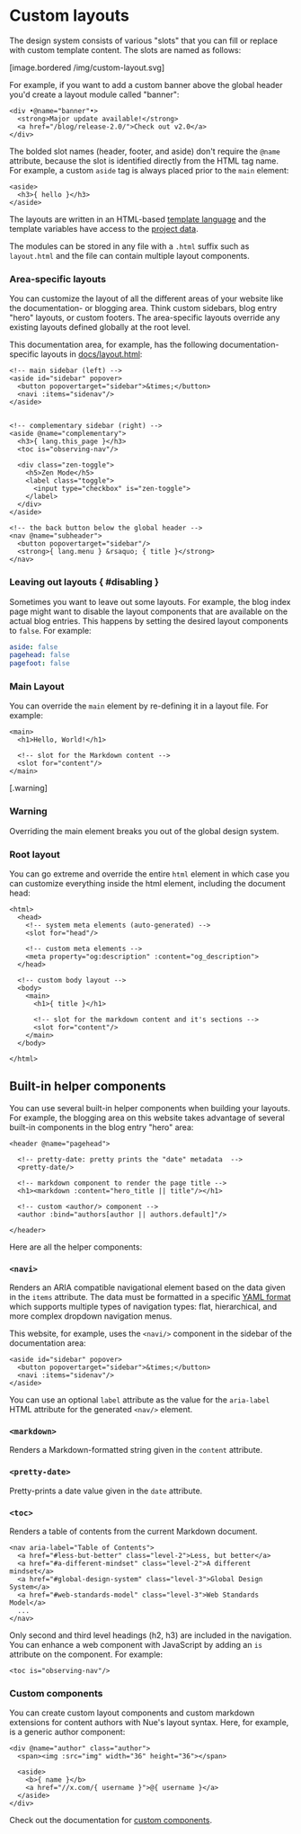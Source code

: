 

# Custom layouts
The design system consists of various "slots" that you can fill or replace with custom template content. The slots are named as follows:

[image.bordered /img/custom-layout.svg]


For example, if you want to add a custom banner above the global header you'd create a layout module called "banner":

```
<div •@name="banner"•>
  <strong>Major update available!</strong>
  <a href="/blog/release-2.0/">Check out v2.0</a>
</div>
```

The bolded slot names (header, footer, and aside) don't require the `@name` attribute, because the slot is identified directly from the HTML tag name. For example, a custom `aside` tag is always placed prior to the `main` element:

```
<aside>
  <h3>{ hello }</h3>
</aside>
```

The layouts are written in an HTML-based [template language](template-syntax.html) and the template variables have access to the [project data](project-structure.html#data).

The modules can be stored in any file with a `.html` suffix such as `layout.html` and the file can contain multiple layout components.



### Area-specific layouts
You can customize the layout of all the different areas of your website like the documentation- or blogging area. Think custom sidebars, blog entry "hero" layouts, or custom footers. The area-specific layouts override any existing layouts defined globally at the root level.

This documentation area, for example, has the following documentation- specific layouts in [docs/layout.html](//github.com/nuejs/nue/blob/dev/packages/nuejs.org/docs/layout.html):


```
<!-- main sidebar (left) -->
<aside id="sidebar" popover>
  <button popovertarget="sidebar">&times;</button>
  <navi :items="sidenav"/>
</aside>


<!-- complementary sidebar (right) -->
<aside @name="complementary">
  <h3>{ lang.this_page }</h3>
  <toc is="observing-nav"/>

  <div class="zen-toggle">
    <h5>Zen Mode</h5>
    <label class="toggle">
      <input type="checkbox" is="zen-toggle">
    </label>
  </div>
</aside>

<!-- the back button below the global header -->
<nav @name="subheader">
  <button popovertarget="sidebar"/>
  <strong>{ lang.menu } &rsaquo; { title }</strong>
</nav>
```

### Leaving out layouts { #disabling }
Sometimes you want to leave out some layouts. For example, the blog index page might want to disable the layout components that are available on the actual blog entries. This happens by setting the desired layout components to `false`. For example:

``` yaml
aside: false
pagehead: false
pagefoot: false
```



### Main Layout
You can override the `main` element by re-defining it in a layout file. For example:

```
<main>
  <h1>Hello, World!</h1>

  <!-- slot for the Markdown content -->
  <slot for="content"/>
</main>
```

[.warning]
  ### Warning
  Overriding the main element breaks you out of the global design system.


### Root layout
You can go extreme and override the entire `html` element in which case you can customize everything inside the html element, including the document head:

```
<html>
  <head>
    <!-- system meta elements (auto-generated) -->
    <slot for="head"/>

    <!-- custom meta elements -->
    <meta property="og:description" :content="og_description">
  </head>

  <!-- custom body layout -->
  <body>
    <main>
      <h1>{ title }</h1>

      <!-- slot for the markdown content and it's sections -->
      <slot for="content"/>
    </main>
  </body>

</html>
```


## Built-in helper components
You can use several built-in helper components when building your layouts. For example, the blogging area on this website takes advantage of several built-in components in the blog entry "hero" area:

```
<header @name="pagehead">

  <!-- pretty-date: pretty prints the "date" metadata  -->
  <pretty-date/>

  <!-- markdown component to render the page title -->
  <h1><markdown :content="hero_title || title"/></h1>

  <!-- custom <author/> component -->
  <author :bind="authors[author || authors.default]"/>

</header>
```

Here are all the helper components:


### `<navi>`
Renders an ARIA compatible navigational element based on the data given in the `items` attribute. The data must be formatted in a specific [YAML format](page-layout.html#yaml) which supports multiple types of navigation types: flat, hierarchical, and more complex dropdown navigation menus.

This website, for example, uses the `<navi/>` component in the sidebar of the  documentation area:

```
<aside id="sidebar" popover>
  <button popovertarget="sidebar">&times;</button>
  <navi :items="sidenav"/>
</aside>
```
You can use an optional `label` attribute as the value for the `aria-label` HTML attribute for the generated `<nav/>` element.


### `<markdown>`
Renders a Markdown-formatted string given in the `content` attribute.

### `<pretty-date>`
Pretty-prints a date value given in the `date` attribute.


### `<toc>`
Renders a table of contents from the current Markdown document.

```
<nav aria-label="Table of Contents">
  <a href="#less-but-better" class="level-2">Less, but better</a>
  <a href="#a-different-mindset" class="level-2">A different mindset</a>
  <a href="#global-design-system" class="level-3">Global Design System</a>
  <a href="#web-standards-model" class="level-3">Web Standards Model</a>
  ...
</nav>
```

Only second and third level headings (h2,  h3) are included in the navigation. You can enhance a web component with JavaScript by adding an `is` attribute on the component. For example:

```
<toc is="observing-nav"/>
```


### Custom components
You can create custom layout components and custom markdown extensions for content authors with Nue's layout syntax. Here, for example, is a generic author component:

```
<div @name="author" class="author">
  <span><img :src="img" width="36" height="36"></span>

  <aside>
    <b>{ name }</b>
    <a href="//x.com/{ username }">@{ username }</a>
  </aside>
</div>
```

Check out the documentation for [custom components](template-syntax.html#custom-components).



